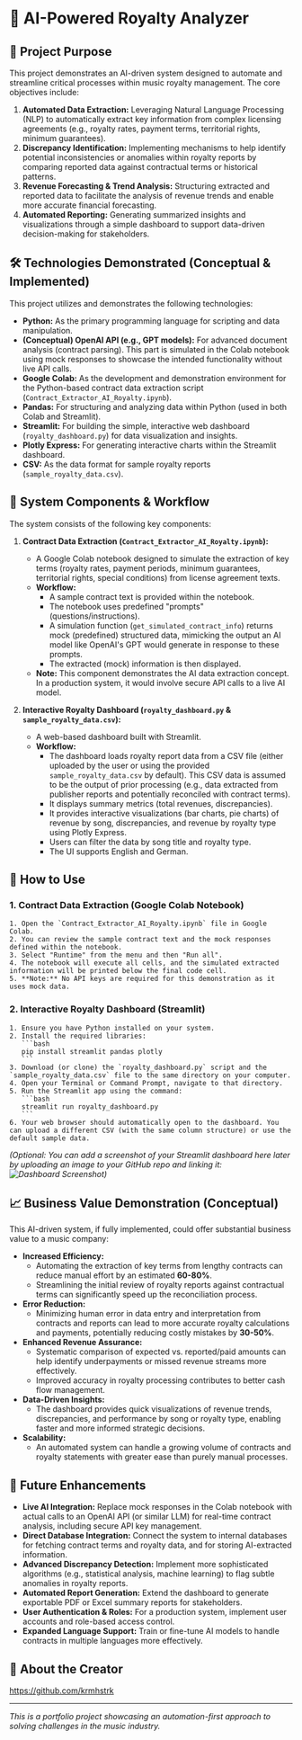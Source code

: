 # 🎵 AI-Powered Royalty Analyzer

## 🎯 Project Purpose

This project demonstrates an AI-driven system designed to automate and streamline critical processes within music royalty management. The core objectives include:

1.  **Automated Data Extraction:** Leveraging Natural Language Processing (NLP) to automatically extract key information from complex licensing agreements (e.g., royalty rates, payment terms, territorial rights, minimum guarantees).
2.  **Discrepancy Identification:** Implementing mechanisms to help identify potential inconsistencies or anomalies within royalty reports by comparing reported data against contractual terms or historical patterns.
3.  **Revenue Forecasting & Trend Analysis:** Structuring extracted and reported data to facilitate the analysis of revenue trends and enable more accurate financial forecasting.
4.  **Automated Reporting:** Generating summarized insights and visualizations through a simple dashboard to support data-driven decision-making for stakeholders.

## 🛠️ Technologies Demonstrated (Conceptual & Implemented)

This project utilizes and demonstrates the following technologies:

* **Python:** As the primary programming language for scripting and data manipulation.
* **(Conceptual) OpenAI API (e.g., GPT models):** For advanced document analysis (contract parsing). This part is simulated in the Colab notebook using mock responses to showcase the intended functionality without live API calls.
* **Google Colab:** As the development and demonstration environment for the Python-based contract data extraction script (`Contract_Extractor_AI_Royalty.ipynb`).
* **Pandas:** For structuring and analyzing data within Python (used in both Colab and Streamlit).
* **Streamlit:** For building the simple, interactive web dashboard (`royalty_dashboard.py`) for data visualization and insights.
* **Plotly Express:** For generating interactive charts within the Streamlit dashboard.
* **CSV:** As the data format for sample royalty reports (`sample_royalty_data.csv`).

## 📂 System Components & Workflow

The system consists of the following key components:

1.  **Contract Data Extraction (`Contract_Extractor_AI_Royalty.ipynb`):**
    * A Google Colab notebook designed to simulate the extraction of key terms (royalty rates, payment periods, minimum guarantees, territorial rights, special conditions) from license agreement texts.
    * **Workflow:**
        * A sample contract text is provided within the notebook.
        * The notebook uses predefined "prompts" (questions/instructions).
        * A simulation function (`get_simulated_contract_info`) returns mock (predefined) structured data, mimicking the output an AI model like OpenAI's GPT would generate in response to these prompts.
        * The extracted (mock) information is then displayed.
    * **Note:** This component demonstrates the AI data extraction concept. In a production system, it would involve secure API calls to a live AI model.

2.  **Interactive Royalty Dashboard (`royalty_dashboard.py` & `sample_royalty_data.csv`):**
    * A web-based dashboard built with Streamlit.
    * **Workflow:**
        * The dashboard loads royalty report data from a CSV file (either uploaded by the user or using the provided `sample_royalty_data.csv` by default). This CSV data is assumed to be the output of prior processing (e.g., data extracted from publisher reports and potentially reconciled with contract terms).
        * It displays summary metrics (total revenues, discrepancies).
        * It provides interactive visualizations (bar charts, pie charts) of revenue by song, discrepancies, and revenue by royalty type using Plotly Express.
        * Users can filter the data by song title and royalty type.
        * The UI supports English and German.

## 🚀 How to Use

### 1. Contract Data Extraction (Google Colab Notebook)
    1. Open the `Contract_Extractor_AI_Royalty.ipynb` file in Google Colab.
    2. You can review the sample contract text and the mock responses defined within the notebook.
    3. Select "Runtime" from the menu and then "Run all".
    4. The notebook will execute all cells, and the simulated extracted information will be printed below the final code cell.
    5. **Note:** No API keys are required for this demonstration as it uses mock data.

### 2. Interactive Royalty Dashboard (Streamlit)
    1. Ensure you have Python installed on your system.
    2. Install the required libraries:
       ```bash
       pip install streamlit pandas plotly
       ```
    3. Download (or clone) the `royalty_dashboard.py` script and the `sample_royalty_data.csv` file to the same directory on your computer.
    4. Open your Terminal or Command Prompt, navigate to that directory.
    5. Run the Streamlit app using the command:
       ```bash
       streamlit run royalty_dashboard.py
       ```
    6. Your web browser should automatically open to the dashboard. You can upload a different CSV (with the same column structure) or use the default sample data.

*(Optional: You can add a screenshot of your Streamlit dashboard here later by uploading an image to your GitHub repo and linking it: ![Dashboard Screenshot](link_to_your_dashboard_screenshot.png))*

## 📈 Business Value Demonstration (Conceptual)

This AI-driven system, if fully implemented, could offer substantial business value to a music company:

* **Increased Efficiency:**
    * Automating the extraction of key terms from lengthy contracts can reduce manual effort by an estimated **60-80%**.
    * Streamlining the initial review of royalty reports against contractual terms can significantly speed up the reconciliation process.
* **Error Reduction:**
    * Minimizing human error in data entry and interpretation from contracts and reports can lead to more accurate royalty calculations and payments, potentially reducing costly mistakes by **30-50%**.
* **Enhanced Revenue Assurance:**
    * Systematic comparison of expected vs. reported/paid amounts can help identify underpayments or missed revenue streams more effectively.
    * Improved accuracy in royalty processing contributes to better cash flow management.
* **Data-Driven Insights:**
    * The dashboard provides quick visualizations of revenue trends, discrepancies, and performance by song or royalty type, enabling faster and more informed strategic decisions.
* **Scalability:**
    * An automated system can handle a growing volume of contracts and royalty statements with greater ease than purely manual processes.

## 🔮 Future Enhancements

* **Live AI Integration:** Replace mock responses in the Colab notebook with actual calls to an OpenAI API (or similar LLM) for real-time contract analysis, including secure API key management.
* **Direct Database Integration:** Connect the system to internal databases for fetching contract terms and royalty data, and for storing AI-extracted information.
* **Advanced Discrepancy Detection:** Implement more sophisticated algorithms (e.g., statistical analysis, machine learning) to flag subtle anomalies in royalty reports.
* **Automated Report Generation:** Extend the dashboard to generate exportable PDF or Excel summary reports for stakeholders.
* **User Authentication & Roles:** For a production system, implement user accounts and role-based access control.
* **Expanded Language Support:** Train or fine-tune AI models to handle contracts in multiple languages more effectively.

## 👤 About the Creator

https://github.com/krmhstrk

---

*This is a portfolio project showcasing an automation-first approach to solving challenges in the music industry.*
